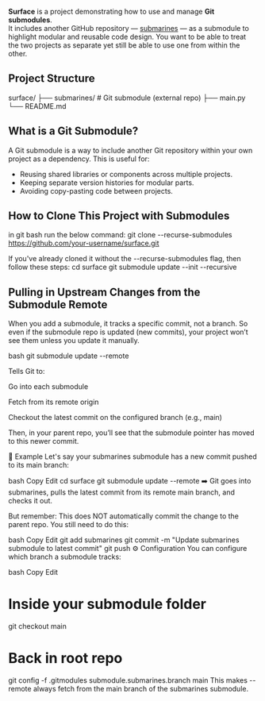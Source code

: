 **Surface** is a project demonstrating how to use and manage **Git submodules**.  
It includes another GitHub repository — [submarines](https://github.com/your-username/submarines) — as a submodule to 
highlight modular and reusable code design.
You want to be able to treat the two projects as separate yet still be able to use one from within the other.

## Project Structure
surface/
├── submarines/ # Git submodule (external repo)
├── main.py
└── README.md

## What is a Git Submodule?

A Git submodule is a way to include another Git repository within your own project as a dependency. This is useful for:
- Reusing shared libraries or components across multiple projects.
- Keeping separate version histories for modular parts.
- Avoiding copy-pasting code between projects.

##  How to Clone This Project with Submodules

in git bash run the below command:
git clone --recurse-submodules https://github.com/your-username/surface.git

If you've already cloned it without the --recurse-submodules flag, then follow these steps:
cd surface
git submodule update --init --recursive

## Pulling in Upstream Changes from the Submodule Remote

When you add a submodule, it tracks a specific commit, not a branch.
So even if the submodule repo is updated (new commits), your project won’t see them unless you update it manually.

bash
git submodule update --remote

Tells Git to:

Go into each submodule

Fetch from its remote origin

Checkout the latest commit on the configured branch (e.g., main)

Then, in your parent repo, you’ll see that the submodule pointer has moved to this newer commit.

🔧 Example
Let's say your submarines submodule has a new commit pushed to its main branch:

bash
Copy
Edit
cd surface
git submodule update --remote
➡️ Git goes into submarines, pulls the latest commit from its remote main branch, and checks it out.

But remember:
This does NOT automatically commit the change to the parent repo.
You still need to do this:

bash
Copy
Edit
git add submarines
git commit -m "Update submarines submodule to latest commit"
git push
⚙️ Configuration
You can configure which branch a submodule tracks:

bash
Copy
Edit
# Inside your submodule folder
git checkout main

# Back in root repo
git config -f .gitmodules submodule.submarines.branch main
This makes --remote always fetch from the main branch of the submarines submodule.









